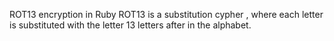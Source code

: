 ROT13 
encryption in Ruby ROT13 is a substitution cypher ,
where each letter is substituted with the letter 13 letters after in the alphabet.